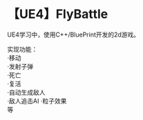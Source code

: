 # 【UE4】FlyBattle

UE4学习中，使用C++/BluePrint开发的2d游戏。  

实现功能：  
·移动  
·发射子弹  
·死亡  
·复活  
·自动生成敌人  
·敌人追击AI 
·粒子效果  
等
